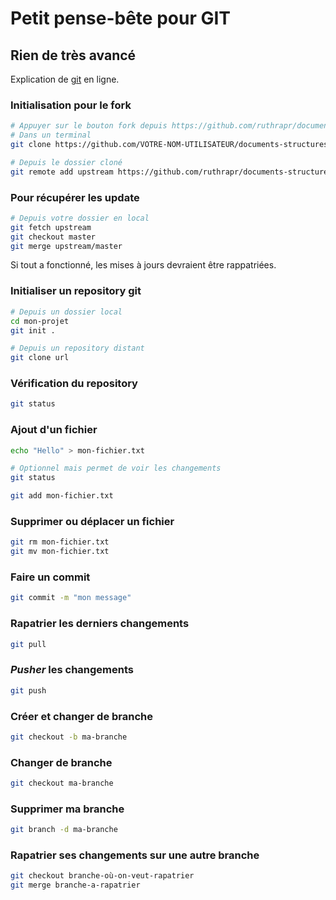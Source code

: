 # Petit pense-bête pour GIT
## Rien de très avancé

Explication de [git](https://git-scm.com/book/en/v1/) en ligne.

### Initialisation pour le fork
``` bash
# Appuyer sur le bouton fork depuis https://github.com/ruthrapr/documents-structures
# Dans un terminal
git clone https://github.com/VOTRE-NOM-UTILISATEUR/documents-structures

# Depuis le dossier cloné
git remote add upstream https://github.com/ruthrapr/documents-structures
```

### Pour récupérer les update
```bash
# Depuis votre dossier en local
git fetch upstream
git checkout master
git merge upstream/master
``` 
Si tout a fonctionné, les mises à jours devraient être rappatriées.

### Initialiser un repository git
```bash
# Depuis un dossier local
cd mon-projet
git init .

# Depuis un repository distant
git clone url
```

### Vérification du repository
```bash
git status
```

### Ajout d'un fichier
```bash
echo "Hello" > mon-fichier.txt

# Optionnel mais permet de voir les changements
git status

git add mon-fichier.txt
```

### Supprimer ou déplacer un fichier
```bash
git rm mon-fichier.txt
git mv mon-fichier.txt
```

### Faire un commit
```bash
git commit -m "mon message"
```

### Rapatrier les derniers changements
```bash
git pull
```

### _Pusher_ les changements
```bash
git push
```

### Créer et changer de branche
```bash
git checkout -b ma-branche
```

### Changer de branche
```bash
git checkout ma-branche
```

### Supprimer ma branche
```bash
git branch -d ma-branche
```

### Rapatrier ses changements sur une autre branche
```bash
git checkout branche-où-on-veut-rapatrier
git merge branche-a-rapatrier
```
